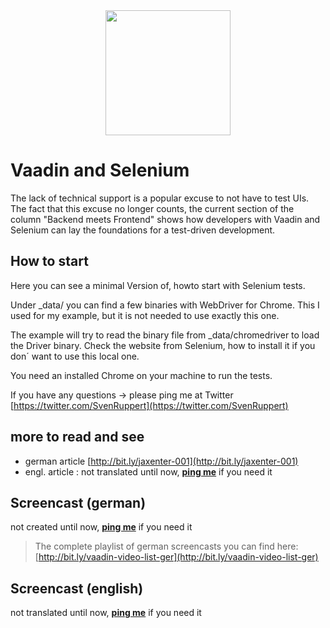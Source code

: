 <center>
<a href="https://vaadin.com">
 <img src="https://vaadin.com/images/hero-reindeer.svg" width="200" height="200" /></a>
</center>

# Vaadin and Selenium
The lack of technical support is a popular excuse to not have to test UIs. The fact that this excuse no longer counts, the current section of the column "Backend meets Frontend" shows how developers with Vaadin and Selenium can lay the foundations for a test-driven development.

## How to start
Here you can see a minimal Version of, howto start with Selenium tests.

Under _data/ you can find a few binaries with WebDriver for Chrome.
This I used for my example, but it is not needed to use exactly this one.

The example will try to read the binary file from _data/chromedriver
to load the Driver binary. Check the website from Selenium, 
how to install it if you don´ want to use this local one.

You need an installed Chrome on your machine to run the tests.

If you have any questions
 -> please ping me at Twitter [https://twitter.com/SvenRuppert](https://twitter.com/SvenRuppert)

## more to read and see
* german article [http://bit.ly/jaxenter-001](http://bit.ly/jaxenter-001)
* engl. article : not translated until now, **[ping me](https://twitter.com/SvenRuppert)** if you need it

## Screencast (german)
<!--
[![Watch the video](https://img.youtube.com/vi/5UDyR-zhv0Y/0.jpg)](https://www.youtube.com/embed/5UDyR-zhv0Y?rel=0 "Watch the video")
-->
not created until now, **[ping me](https://twitter.com/SvenRuppert)** if you need it

>The complete playlist of german screencasts you can find here: 
>[http://bit.ly/vaadin-video-list-ger](http://bit.ly/vaadin-video-list-ger)

## Screencast (english)
not translated until now, **[ping me](https://twitter.com/SvenRuppert)** if you need it

